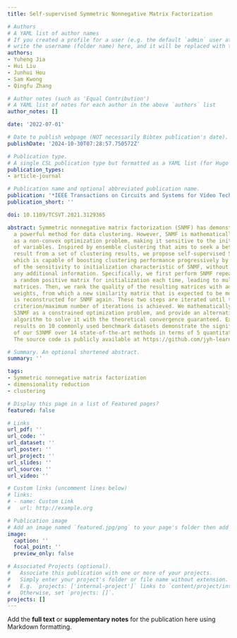 ```yaml
---
title: Self-supervised Symmetric Nonnegative Matrix Factorization

# Authors
# A YAML list of author names
# If you created a profile for a user (e.g. the default `admin` user at `content/authors/admin/`), 
# write the username (folder name) here, and it will be replaced with their full name and linked to their profile.
authors:
- Yuheng Jia
- Hui Liu
- Junhui Hou
- Sam Kwong
- Qingfu Zhang

# Author notes (such as 'Equal Contribution')
# A YAML list of notes for each author in the above `authors` list
author_notes: []

date: '2022-07-01'

# Date to publish webpage (NOT necessarily Bibtex publication's date).
publishDate: '2024-10-30T07:28:57.750572Z'

# Publication type.
# A single CSL publication type but formatted as a YAML list (for Hugo requirements).
publication_types:
- article-journal

# Publication name and optional abbreviated publication name.
publication: '*IEEE Transactions on Circuits and Systems for Video Technology*'
publication_short: ''

doi: 10.1109/TCSVT.2021.3129365

abstract: Symmetric nonnegative matrix factorization (SNMF) has demonstrated to be
  a powerful method for data clustering. However, SNMF is mathematically formulated
  as a non-convex optimization problem, making it sensitive to the initialization
  of variables. Inspired by ensemble clustering that aims to seek a better clustering
  result from a set of clustering results, we propose self-supervised SNMF (S3NMF),
  which is capable of boosting clustering performance progressively by taking advantage
  of the sensitivity to initialization characteristic of SNMF, without relying on
  any additional information. Specifically, we first perform SNMF repeatedly with
  a random positive matrix for initialization each time, leading to multiple decomposed
  matrices. Then, we rank the quality of the resulting matrices with adaptively learned
  weights, from which a new similarity matrix that is expected to be more discriminative
  is reconstructed for SNMF again. These two steps are iterated until the stopping
  criterion/maximum number of iterations is achieved. We mathematically formulate
  S3NMF as a constrained optimization problem, and provide an alternative optimization
  algorithm to solve it with the theoretical convergence guaranteed. Extensive experimental
  results on 10 commonly used benchmark datasets demonstrate the significant advantage
  of our S3NMF over 14 state-of-the-art methods in terms of 5 quantitative metrics.
  The source code is publicly available at https://github.com/jyh-learning/SSSNMF.

# Summary. An optional shortened abstract.
summary: ''

tags:
- Symmetric nonnegative matrix factorization
- dimensionality reduction
- clustering

# Display this page in a list of Featured pages?
featured: false

# Links
url_pdf: ''
url_code: ''
url_dataset: ''
url_poster: ''
url_project: ''
url_slides: ''
url_source: ''
url_video: ''

# Custom links (uncomment lines below)
# links:
# - name: Custom Link
#   url: http://example.org

# Publication image
# Add an image named `featured.jpg/png` to your page's folder then add a caption below.
image:
  caption: ''
  focal_point: ''
  preview_only: false

# Associated Projects (optional).
#   Associate this publication with one or more of your projects.
#   Simply enter your project's folder or file name without extension.
#   E.g. `projects: ['internal-project']` links to `content/project/internal-project/index.md`.
#   Otherwise, set `projects: []`.
projects: []
---
```


Add the **full text** or **supplementary notes** for the publication here using Markdown formatting.
